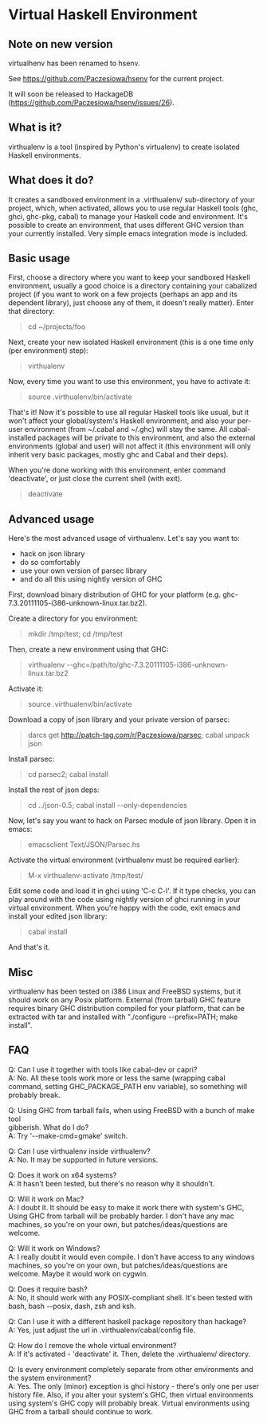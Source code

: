 Virtual Haskell Environment
===========================
Note on new version
-------------------
virtualhenv has been renamed to hsenv.

See https://github.com/Paczesiowa/hsenv for the current project.

It will soon be released to HackageDB (https://github.com/Paczesiowa/hsenv/issues/26).


What is it?
-----------
virthualenv is a tool (inspired by Python's virtualenv)
to create isolated Haskell environments.


What does it do?
----------------
It creates a sandboxed environment in a .virthualenv/ sub-directory
of your project, which, when activated, allows you to use regular Haskell tools
(ghc, ghci, ghc-pkg, cabal) to manage your Haskell code and environment.
It's possible to create an environment, that uses different GHC version
than your currently installed. Very simple emacs integration mode is included.

Basic usage
-----------
First, choose a directory where you want to keep your
sandboxed Haskell environment, usually a good choice is a directory containing
your cabalized project (if you want to work on a few projects
(perhaps an app and its dependent library), just choose any of them,
it doesn't really matter). Enter that directory:

> cd ~/projects/foo

Next, create your new isolated Haskell environment
(this is a one time only (per environment) step):

> virthualenv

Now, every time you want to use this environment, you have to activate it:

> source .virthualenv/bin/activate

That's it! Now it's possible to use all regular Haskell tools like usual,
but it won't affect your global/system's Haskell environment, and also
your per-user environment (from ~/.cabal and ~/.ghc) will stay the same.
All cabal-installed packages will be private to this environment,
and also the external environments (global and user) will not affect it
(this environment will only inherit very basic packages,
mostly ghc and Cabal and their deps).

When you're done working with this environment, enter command 'deactivate',
or just close the current shell (with exit).

> deactivate

Advanced usage
--------------
Here's the most advanced usage of virthualenv. Let's say you want to:

* hack on json library
* do so comfortably
* use your own version of parsec library
* and do all this using nightly version of GHC

First, download binary distribution of GHC for your platform
(e.g. ghc-7.3.20111105-i386-unknown-linux.tar.bz2).

Create a directory for you environment:

> mkdir /tmp/test; cd /tmp/test

Then, create a new environment using that GHC:

> virthualenv --ghc=/path/to/ghc-7.3.20111105-i386-unknown-linux.tar.bz2

Activate it:

> source .virthualenv/bin/activate

Download a copy of json library and your private version of parsec:

> darcs get http://patch-tag.com/r/Paczesiowa/parsec; cabal unpack json

Install parsec:

> cd parsec2; cabal install

Install the rest of json deps:

> cd ../json-0.5; cabal install --only-dependencies

Now, let's say you want to hack on Parsec module of json library.
Open it in emacs:

> emacsclient Text/JSON/Parsec.hs

Activate the virtual environment (virthualenv must be required earlier):

> M-x virthualenv-activate <RET> /tmp/test/ <RET>

Edit some code and load it in ghci using 'C-c C-l'. If it type checks,
you can play around with the code using nightly version of ghci running
in your virtual environment. When you're happy with the code, exit emacs
and install your edited json library:

> cabal install

And that's it.

Misc
----
virthualenv has been tested on i386 Linux and FreeBSD systems,
but it should work on any Posix platform. External (from tarball) GHC feature
requires binary GHC distribution compiled for your platform,
that can be extracted with tar and installed with
"./configure --prefix=PATH; make install".

FAQ
---
Q: Can I use it together with tools like cabal-dev or capri?  
A: No. All these tools work more or less the same (wrapping cabal command,
   setting GHC_PACKAGE_PATH env variable), so something will probably break.

Q: Using GHC from tarball fails, when using FreeBSD with a bunch of make tool  
   gibberish. What do I do?  
A: Try '--make-cmd=gmake' switch.

Q: Can I use virthualenv inside virthualenv?  
A: No. It may be supported in future versions.

Q: Does it work on x64 systems?  
A: It hasn't been tested, but there's no reason why it shouldn't.

Q: Will it work on Mac?  
A: I doubt it. It should be easy to make it work there with system's GHC,
   Using GHC from tarball will be probably harder. I don't have any mac
   machines, so you're on your own, but patches/ideas/questions are welcome.

Q: Will it work on Windows?  
A: I really doubt it would even compile. I don't have access to any windows
   machines, so you're on your own, but patches/ideas/questions are welcome.
   Maybe it would work on cygwin.

Q: Does it require bash?  
A: No, it should work with any POSIX-compliant shell. It's been tested with
   bash, bash --posix, dash, zsh and ksh.

Q: Can I use it with a different haskell package repository than hackage?  
A: Yes, just adjust the url in .virthualenv/cabal/config file.

Q: How do I remove the whole virtual environment?  
A: If it's activated - 'deactivate' it. Then, delete
   the .virthualenv/ directory.

Q: Is every environment completely separate from other environments and
   the system environment?  
A: Yes. The only (minor) exception is ghci history - there's only one
   per user history file. Also, if you alter your system's GHC, then
   virtual environments using system's GHC copy will probably break.
   Virtual environments using GHC from a tarball should continue to work.
